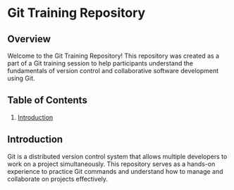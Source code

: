# Git Training Repository

## Overview

Welcome to the Git Training Repository! This repository was created as a part of a Git training session to help participants understand the fundamentals of version control and collaborative software development using Git.

## Table of Contents

1. [Introduction](#introduction)

## Introduction

Git is a distributed version control system that allows multiple developers to work on a project simultaneously. This repository serves as a hands-on experience to practice Git commands and understand how to manage and collaborate on projects effectively.
